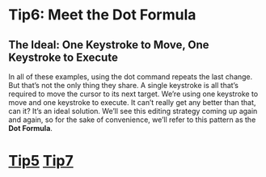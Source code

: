 # Tip6: Meet the Dot Formula  
  
## The Ideal: One Keystroke to Move, One Keystroke to Execute  
  
In all of these examples, using the dot command repeats the last change. But that’s not the only thing they share. A single keystroke is all that’s required to move the cursor to its next target. We’re using one keystroke to move and one keystroke to execute. It can’t really get any better than that, can it? It’s an ideal solution. We’ll see this editing strategy coming up again and again, so for the sake of convenience, we’ll refer to this pattern as the **Dot Formula**.  
  
# [Tip5](tip5.md)   [Tip7](tip7.md)
